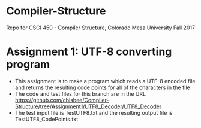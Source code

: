 # Compiler-Structure
Repo for CSCI 450 - Compiler Structure, Colorado Mesa University Fall 2017

# Assignment 1: UTF-8 converting program
- This assignment is to make a program which reads a UTF-8 encoded file and returns the resulting code points for all of the characters in the file
- The code and test files for this branch are in the URL https://github.com/cbisbee/Compiler-Structure/tree/Assignment1/UTF8_Decoder/UTF8_Decoder 
- The test input file is TestUTF8.txt and the resulting output file is TestUTF8_CodePoints.txt
